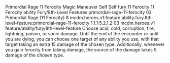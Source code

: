 <ability>
  <name>Primordial Rage</name>
  <cost>11 Ferocity</cost>
  <keywords>
    <keyword>Magic</keyword>
  </keywords>
  <type>Maneuver</type>
  <distance>Self</distance>
  <target>Self</target>
  <metadata>
    <class>fury</class>
    <cost>11 Ferocity</cost>
    <cost_amount>11</cost_amount>
    <cost_resource>Ferocity</cost_resource>
    <feature_type>ability</feature_type>
    <file_dpath>Fury/8th-Level Features</file_dpath>
    <item_id>primordial-rage-11-ferocity</item_id>
    <item_index>03</item_index>
    <item_name>Primordial Rage (11 Ferocity)</item_name>
    <level>8</level>
    <scc>mcdm.heroes.v1:feature.ability.fury.8th-level-feature:primordial-rage-11-ferocity</scc>
    <scdc>1.1.1:5.2.1.2:03</scdc>
    <source>mcdm.heroes.v1</source>
    <type>feature/ability/fury/8th-level-feature</type>
  </metadata>
  <effects>
    <effect type="mundane">Choose acid, cold, corruption, fire, lightning, poison, or sonic damage. Until the end of the encounter or until you are dying, you can choose one target of any ability you use, with that target taking an extra 15 damage of the chosen type. Additionally, whenever you gain ferocity from taking damage, the source of the damage takes 5 damage of the chosen type.</effect>
  </effects>
</ability>
